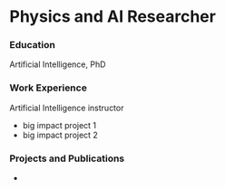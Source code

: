 # Physics and AI Researcher

### Education
Artificial Intelligence, PhD

### Work Experience
Artificial Intelligence instructor
- big impact project 1
- big impact project 2

### Projects and Publications
- 
